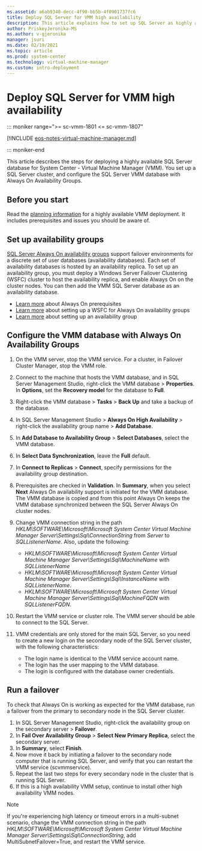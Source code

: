 ```yaml
---
ms.assetid: a6ab9340-decc-4f90-bb5b-4f0901737fc6
title: Deploy SQL Server for VMM high availability
description: This article explains how to set up SQL Server as highly available in a VMM deployment
author: PriskeyJeronika-MS
ms.author: v-gjeronika
manager: jsuri
ms.date: 02/19/2021
ms.topic: article
ms.prod: system-center
ms.technology: virtual-machine-manager
ms.custom: intro-deployment
---
```

# Deploy SQL Server for VMM high availability

::: moniker range=">= sc-vmm-1801 <= sc-vmm-1807"

[!INCLUDE [eos-notes-virtual-machine-manager.md](../includes/eos-notes-virtual-machine-manager.md)]

::: moniker-end

This article describes the steps for deploying a highly available SQL Server database for System Center - Virtual Machine Manager (VMM). You set up a SQL Server cluster, and configure the SQL Server VMM database with Always On Availability Groups.

## Before you start

Read the [planning information](plan-ha-install.md) for a highly available VMM deployment. It includes prerequisites and issues you should be aware of.

## Set up availability groups

[SQL Server Always On availability groups](/sql/database-engine/availability-groups/windows/overview-of-always-on-availability-groups-sql-server) support failover environments for a discrete set of user databases (availability databases). Each set of availability databases is hosted by an availability replica. To set up an availability group, you must deploy a Windows Server Failover Clustering (WSFC) cluster to host the availability replica, and enable Always On on the cluster nodes. You can then add the VMM SQL Server database as an availability database.

- [Learn more](/sql/database-engine/availability-groups/windows/prereqs-restrictions-recommendations-always-on-availability) about Always On prerequisites
- [Learn more](/sql/database-engine/availability-groups/windows/failover-clustering-and-always-on-availability-groups-sql-server) about setting up a WSFC for Always On availability groups
- [Learn more](/sql/database-engine/availability-groups/windows/creation-and-configuration-of-availability-groups-sql-server) about setting up an availability group

## Configure the VMM database with Always On Availability Groups

1. On the VMM server, stop the VMM service. For a cluster, in Failover Cluster Manager, stop the VMM role.
1. Connect to the machine that hosts the VMM database, and in SQL Server Management Studio, right-click the VMM database > **Properties**. In **Options**, set the **Recovery model** for the database to **Full**.
1. Right-click the VMM database > **Tasks** > **Back Up** and take a backup of the database.
1. In SQL Server Management Studio > **Always On High Availability** > right-click the availability group name > **Add Database**.
1. In **Add Database to Availability Group** > **Select Databases**, select the VMM database.
1. In **Select Data Synchronization**, leave the **Full** default.
1. In **Connect to Replicas** > **Connect**, specify permissions for the availability group destination.
1. Prerequisites are checked in **Validation**. In **Summary**, when you select **Next** Always On availability support is initiated for the VMM database. The VMM database is copied and from this point Always On keeps the VMM database synchronized between the SQL Server Always On cluster nodes.
1. Change VMM connection string in the path *HKLM\SOFTWARE\Microsoft\Microsoft System Center Virtual Machine Manager Server\Settings\Sql\ConnectionString* from *Server* to *SQLListenerName*. Also, update the following:

   - *HKLM\SOFTWARE\Microsoft\Microsoft System Center Virtual Machine Manager Server\Settings\Sql\MachineName* with *SQLListenerName*
   - *HKLM\SOFTWARE\Microsoft\Microsoft System Center Virtual Machine Manager Server\Settings\Sql\InstanceName* with *SQLListenerName*.
   - *HKLM\SOFTWARE\Microsoft\Microsoft System Center Virtual Machine Manager  Server\Settings\Sql\MachineFQDN* with *SQLListenerFQDN*.

1. Restart the VMM service or cluster role. The VMM server should be able to connect to the SQL Server.
1. VMM credentials are only stored for the main SQL Server, so you need to create a new login on the secondary node of the SQL Server cluster, with the following characteristics:
    - The login name is identical to the VMM service account name.
    - The login has the user mapping to the VMM database.
    - The login is configured with the database owner credentials.

## Run a failover

To check that Always On is working as expected for the VMM database, run a failover from the primary to secondary node in the SQL Server cluster.

1. In SQL Server Management Studio, right-click the availability group on the secondary server > **Failover**.
1. In **Fail Over Availability Group** > **Select New Primary Replica**, select the secondary server.
1. In **Summary**, select **Finish**.
1. Now move it back by initiating a failover to the secondary node computer that is running SQL Server, and verify that you can restart the VMM service (scvmmservice).
1. Repeat the last two steps for every secondary node in the cluster that is running SQL Server.
1. If this is a high availability VMM setup, continue to install other high availability VMM nodes.

>[!NOTE]
>
> If you're experiencing high latency or timeout errors in a multi-subnet scenario, change the VMM connection string in the path *HKLM\SOFTWARE\Microsoft\Microsoft System Center Virtual Machine Manager Server\Settings\Sql\ConnectionString*, add MultiSubnetFailover=True, and restart the VMM service.
